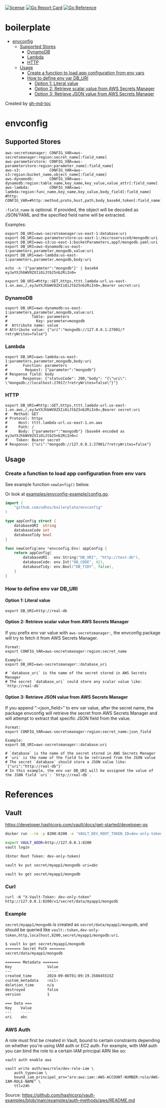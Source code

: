 [![license](http://img.shields.io/badge/license-MIT-blue.svg)](https://github.com/udhos/boilerplate/blob/main/LICENSE)
[![Go Report Card](https://goreportcard.com/badge/github.com/udhos/boilerplate)](https://goreportcard.com/report/github.com/udhos/boilerplate)
[![Go Reference](https://pkg.go.dev/badge/github.com/udhos/boilerplate.svg)](https://pkg.go.dev/github.com/udhos/boilerplate)

# boilerplate

* [envconfig](#envconfig)
  * [Supported Stores](#supported-stores)
    * [DynamoDB](#dynamodb)
    * [Lambda](#lambda)
    * [HTTP](#http)
  * [Usage](#usage)
    * [Create a function to load app configuration from env vars](#create-a-function-to-load-app-configuration-from-env-vars)
    * [How to define env var DB\_URI](#how-to-define-env-var-db_uri)
      * [Option 1: Literal value](#option-1-literal-value)
      * [Option 2: Retrieve scalar value from AWS Secrets Manager](#option-2-retrieve-scalar-value-from-aws-secrets-manager)
      * [Option 3: Retrieve JSON value from AWS Secrets Manager](#option-3-retrieve-json-value-from-aws-secrets-manager)

Created by [gh-md-toc](https://github.com/ekalinin/github-markdown-toc.go)

# envconfig

## Supported Stores

```
aws-secretsmanager: CONFIG_VAR=aws-secretsmanager:region:secret_name[:field_name]
aws-parameterstore: CONFIG_VAR=aws-parameterstore:region:parameter_name[:field_name]
aws-s3:             CONFIG_VAR=aws-s3:region:bucket_name,object_name[:field_name]
aws-dynamodb:       CONFIG_VAR=aws-dynamodb:region:table_name,key_name,key_value,value_attr[:field_name]
aws-lambda:         CONFIG_VAR=aws-lambda:region:func_name,key_name,key_value,body_field[:field_name]
#http:              CONFIG_VAR=#http::method,proto,host,path,body_base64,token[:field_name]
```

`:field_name` is optional. If provided, the object will be decoded as JSON/YAML and the specified field name will be extracted.

Examples:

```
export DB_URI=aws-secretsmanager:us-east-1:database:uri
export DB_URI=aws-parameterstore:us-east-1:/microservice9/mongodb:uri
export DB_URI=aws-s3:us-east-1:bucketParameters,app7/mongodb.yaml:uri
export DB_URI=aws-dynamodb:us-east-1:parameters,parameter,mongodb,value:uri
export DB_URI=aws-lambda:us-east-1:parameters,parameter,mongodb,body:uri

echo -n '{"parameter":"mongodb"}' | base64
eyJwYXJhbWV0ZXIiOiJtb25nb2RiIn0=

export DB_URI=#http::GET,https,tttt.lambda-url.us-east-1.on.aws,/,eyJwYXJhbWV0ZXIiOiJtb25nb2RiIn0=,Bearer secret:uri
```

### DynamoDB

    export DB_URI=aws-dynamodb:us-east-1:parameters,parameter,mongodb,value:uri
    #           Table: parameters
    #             Key: parameter=mongodb
    #  Attribute name: value
    # Attribute value: {"uri":"mongodb://127.0.0.1:27001/?retryWrites=false"}

### Lambda

    export DB_URI=aws-lambda:us-east-1:parameters,parameter,mongodb,body:uri
    #       Function: parameters
    #        Request: {"parameter":"mongodb"}
    # Response field: body
    #       Response: {"statusCode": 200,"body": "{\"uri\": \"mongodb://localhost:27017/?retryWrites=false\"}"}

### HTTP

    export DB_URI=#http::GET,https,tttt.lambda-url.us-east-1.on.aws,/,eyJwYXJhbWV0ZXIiOiJtb25nb2RiIn0=,Bearer secret:uri
    #   Method: GET
    # Protocol: https
    #     Host: tttt.lambda-url.us-east-1.on.aws
    #     Path: /
    #     Body: {"parameter":"mongodb"} (base64 encoded as eyJwYXJhbWV0ZXIiOiJtb25nb2RiIn0=)
    #    Token: Bearer secret
    # Response: {"uri":"mongodb://127.0.0.1:27001/?retryWrites=false"}

## Usage

### Create a function to load app configuration from env vars

See example function `newConfig()` below.

Or look at [examples/envconfig-example/config.go](examples/envconfig-example/config.go).

```go
import (
	"github.com/udhos/boilerplate/envconfig"
)

type appConfig struct {
	databaseURI  string
	databaseCode int
	databaseTidy bool
}

func newConfig(env *envconfig.Env) appConfig {
	return appConfig{
		databaseURI:  env.String("DB_URI", "http://test-db"),
		databaseCode: env.Int("DB_CODE", 42),
		databaseTidy: env.Bool("DB_TIDY", false),
	}
}
```

### How to define env var DB_URI

#### Option 1: Literal value

    export DB_URI=http://real-db

#### Option 2: Retrieve scalar value from AWS Secrets Manager

If you prefix env var value with `aws-secretsmanager:`, the envconfig package will try to fetch it from AWS Secrets Manager.

    Format:
    export CONFIG_VAR=aws-secretsmanager:region:secret_name

    Example:
    export DB_URI=aws-secretsmanager::database_uri

    # `database_uri` is the name of the secret stored in AWS Secrets Manager
    # The secret `database_uri` could store any scalar value like: `http://real-db`

#### Option 3: Retrieve JSON value from AWS Secrets Manager

If you append ":<json_field>" to env var value, after the secret name, the package envconfig will retrieve the secret from AWS Secrets Manager and will attempt to extract that specific JSON field from the value.

    Format:
    export CONFIG_VAR=aws-secretsmanager:region:secret_name:json_field

    Example:
    export DB_URI=aws-secretsmanager::database:uri

    # `database` is the name of the secret stored in AWS Secrets Manager
    # `uri` is the name of the field to be retrieved from the JSON value
    # The secret `database` should store a JSON value like: `{"uri":"http://real-db"}`
    # In this example, the env var DB_URI will be assigned the value of the JSON field `uri`: `http://real-db`.

# References

## Vault

https://developer.hashicorp.com/vault/docs/get-started/developer-qs

```bash
docker run --rm -p 8200:8200 -e 'VAULT_DEV_ROOT_TOKEN_ID=dev-only-token' hashicorp/vault

export VAULT_ADDR=http://127.0.0.1:8200
vault login

(Enter Root Token: dev-only-token)

vault kv put secret/myapp1/mongodb uri=abc

vault kv get secret/myapp1/mongodb
```

### Curl

```
curl -H "X-Vault-Token: dev-only-token" http://127.0.0.1:8200/v1/secret/data/myapp1/mongodb
```

### Example

`secret/myapp1/mongodb` is created as
`secret/data/myapp1/mongodb`, and should be queried like
`vault::token,dev-only-token,http,localhost,8200,secret/myapp1/mongodb:uri`.

```baSH
$ vault kv get secret/myapp1/mongodb
======= Secret Path =======
secret/data/myapp1/mongodb

======= Metadata =======
Key                Value
---                -----
created_time       2024-09-06T01:09:19.358645515Z
custom_metadata    <nil>
deletion_time      n/a
destroyed          false
version            1

=== Data ===
Key    Value
---    -----
uri    abc
```

### AWS Auth

A role must first be created in Vault, bound to certain constraints depending on whether you're using IAM auth or EC2 auth. For example, with IAM auth you can bind the role to a certain IAM principal ARN like so:

```
vault auth enable aws

vault write auth/aws/role/dev-role-iam \
    auth_type=iam \
    bound_iam_principal_arn="arn:aws:iam::AWS-ACCOUNT-NUMBER:role/AWS-IAM-ROLE-NAME" \
    ttl=24h
```

Source: https://github.com/hashicorp/vault-examples/blob/main/examples/auth-methods/aws/README.md
